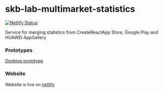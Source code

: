 # skb-lab-multimarket-statistics
[![Netlify Status](https://api.netlify.com/api/v1/badges/40fbb3fb-70cb-400d-be73-a52d3bc4a9db/deploy-status)](https://app.netlify.com/sites/multi-stats/deploys)

Service for merging statistics from CreateReactApp Store, Google Play and HUAWEI AppGallery

### Prototypes
[Desktop prototype](https://www.figma.com/proto/H1QhEW8Be5h91hi7pKIMY0/skb-lab-multimarket-statistics?node-id=76463%3A0&scaling=scale-down)

### Website
Website is live on [netlify](https://multi-stats.netlify.app/)